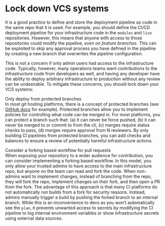 # Lock down VCS systems

It is a good practice to define and store the deployment pipeline as code in the same repo that it is used. For example,
you should define the CI/CD deployment pipeline for your infrastructure code in the `modules` and `live` repositories.
However, this means that anyone with access to those repositories could modify the pipeline, _even on feature
branches_. This can be exploited to skip any approval process you have defined in the pipeline by creating a new branch
that overwrites the pipeline configuration.

This is not a concern if only admin users had access to the infrastructure code. Typically, however, many operations
teams want contributions to the infrastructure code from developers as well, and having any developer have the ability to
deploy arbitrary infrastructure to production without any review can be undesirable. To mitigate these concerns, you
should lock down your VCS systems:

Only deploy from protected branches  
In most git hosting platforms, there is a concept of protected branches (see
[GitHub docs](https://help.github.com/en/github/administering-a-repository/about-protected-branches) for example).
Protected branches allow you to implement policies for controlling what code can be merged in. For most platforms, you
can protect a branch such that: (a) it can never be force pushed, (b) it can never be merged to or commit to from the
cli, (c) merges require status checks to pass, (d) merges require approval from N reviewers. By only building CI
pipelines from protected branches, you can add checks and balances to ensure a review of potentially harmful
infrastructure actions.

Consider a forking based workflow for pull requests  
When exposing your repository to a wider audience for contribution, you can consider implementing a forking based
workflow. In this model, you only allow your trusted admins to have access to the main infrastructure repo, but anyone
on the team can read and fork the code. When non-admins want to implement changes, instead of branching from the repo,
they will fork the repo, implement changes on their fork, and then open a PR from the fork. The advantage of this
approach is that many CI platforms do not automatically run builds from a fork for security reasons. Instead, admins
manually trigger a build by pushing the forked branch to an internal branch. While this is an inconvenience to devs as
you won’t automatically see the `plan`, it prevents unwanted access to secrets by modifying the CI pipeline to log
internal environment variables or show infrastructure secrets using external data sources.



<!-- ##DOCS-SOURCER-START
{"sourcePlugin":"Service Catalog Reference","hash":"9dc0804de176c3d5822074733f67cc17"}
##DOCS-SOURCER-END -->
